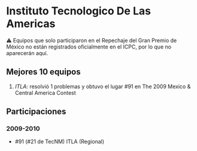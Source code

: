 # Instituto Tecnologico De Las Americas

:warning: Equipos que solo participaron en el Repechaje del Gran Premio de México no están registrados oficialmente en el ICPC, por lo que no aparecerán aquí.

## Mejores 10 equipos

1. _ITLA_: resolvió 1 problemas y obtuvo el lugar #91 en The 2009 Mexico & Central America Contest

## Participaciones

### 2009-2010

- #91 (#21 de TecNM) ITLA (Regional)



